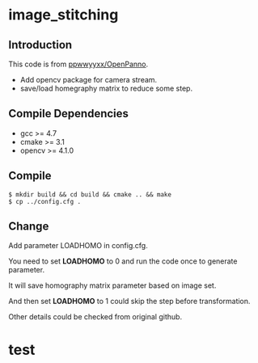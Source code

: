# image_stitching
 
## Introduction
This code is from [ppwwyyxx/OpenPanno](https://github.com/ppwwyyxx/OpenPano).
- Add opencv package for camera stream. 
- save/load homegraphy matrix to reduce some step.

## Compile Dependencies
- gcc >= 4.7
- cmake >= 3.1
- opencv >= 4.1.0

## Compile
    $ mkdir build && cd build && cmake .. && make
    $ cp ../config.cfg .

## Change
Add parameter LOADHOMO in config.cfg.

You need to set **LOADHOMO** to 0 and run the code once to generate parameter.

It will save homography matrix parameter based on image set.

And then set **LOADHOMO** to 1 could skip the step before transformation.


Other details could be checked from original github.

# test
